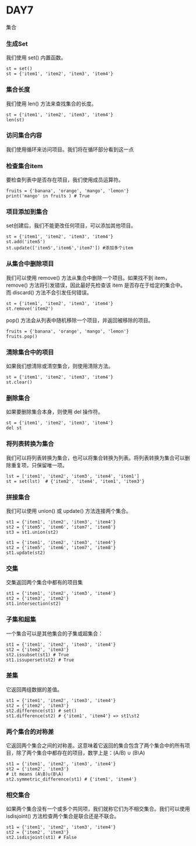 # DAY7

集合

### 生成Set

我们使用 set() 内置函数。

```
st = set()
st = {'item1', 'item2', 'item3', 'item4'}
```

### 集合长度

我们使用 len() 方法来查找集合的长度。

```
st = {'item1', 'item2', 'item3', 'item4'}
len(st)
```

### 访问集合内容

我们使用循环来访问项目。我们将在循环部分看到这一点

### 检查集合item

要检查列表中是否存在项目，我们使用成员运算符。

```
fruits = {'banana', 'orange', 'mango', 'lemon'}
print('mango' in fruits ) # True
```

### 项目添加到集合

set创建后，我们不能更改任何项目，可以添加其他项目。

```
st = {'item1', 'item2', 'item3', 'item4'}
st.add('item5')
st.update(['item5','item6','item7']) #添加多个item
```

### 从集合中删除项目

我们可以使用 remove() 方法从集合中删除一个项目。如果找不到 item，remove() 方法将引发错误，因此最好先检查该 item 是否存在于给定的集合中。而 discard() 方法不会引发任何错误。

```
st = {'item1', 'item2', 'item3', 'item4'}
st.remove('item2')
```

pop() 方法会从列表中随机移除一个项目，并返回被移除的项目。

```
fruits = {'banana', 'orange', 'mango', 'lemon'}
fruits.pop()
```

### 清除集合中的项目

如果我们想清除或清空集合，则使用清除方法。

```
st = {'item1', 'item2', 'item3', 'item4'}
st.clear()
```

### 删除集合

如果要删除集合本身，则使用 del 操作符。

```
st = {'item1', 'item2', 'item3', 'item4'}
del st
```

### 将列表转换为集合

我们可以将列表转换为集合，也可以将集合转换为列表。将列表转换为集合可以删除重复项，只保留唯一项。

```
lst = ['item1', 'item2', 'item3', 'item4', 'item1']
st = set(lst)  # {'item2', 'item4', 'item1', 'item3'}
```

### 拼接集合

我们可以使用 union() 或 update() 方法连接两个集合。

```
st1 = {'item1', 'item2', 'item3', 'item4'}
st2 = {'item5', 'item6', 'item7', 'item8'}
st3 = st1.union(st2)

st1 = {'item1', 'item2', 'item3', 'item4'}
st2 = {'item5', 'item6', 'item7', 'item8'}
st1.update(st2)

```

### 交集

交集返回两个集合中都有的项目集

```
st1 = {'item1', 'item2', 'item3', 'item4'}
st2 = {'item3', 'item2'}
st1.intersection(st2)
```

### 子集和超集

一个集合可以是其他集合的子集或超集合：

```
st1 = {'item1', 'item2', 'item3', 'item4'}
st2 = {'item2', 'item3'}
st2.issubset(st1) # True
st1.issuperset(st2) # True
```

### 差集

它返回两组数据的差值。

```
st1 = {'item1', 'item2', 'item3', 'item4'}
st2 = {'item2', 'item3'}
st2.difference(st1) # set()
st1.difference(st2) # {'item1', 'item4'} => st1\st2
```

### 两个集合的对称差

它返回两个集合之间的对称差。这意味着它返回的集合包含了两个集合中的所有项目，除了两个集合中都存在的项目，数学上是：(A/B) ∪ (B\A)

```
st1 = {'item1', 'item2', 'item3', 'item4'}
st2 = {'item2', 'item3'}
# it means (A\B)∪(B\A)
st2.symmetric_difference(st1) # {'item1', 'item4'}
```

### 相交集合

如果两个集合没有一个或多个共同项，我们就称它们为不相交集合。我们可以使用 isdisjoint() 方法检查两个集合是联合还是不联合。

```
st1 = {'item1', 'item2', 'item3', 'item4'}
st2 = {'item2', 'item3'}
st2.isdisjoint(st1) # False
```
